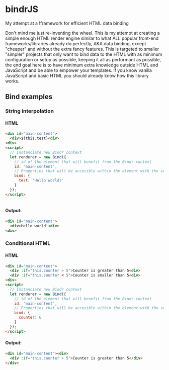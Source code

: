 # bindrJS
My attempt at a !framework for efficient HTML data binding

Don't mind me just re-inventing the wheel.
This is my attempt at creating a simple enough HTML render engine similar to what ALL popular front-end frameworks/libraries already do perfectly, AKA data binding, except "cheaper" and without the extra fancy features.
This is targeted to smaller "simpler" projects that only want to bind data to the HTML with as
minimum configuration or setup as possible, keeping it all as performant as possible, the end goal here is to have minimum extra knowledge outside HTML and JavaScript and be able
to empower your templates. if you know vanilla JavaScript and basic HTML you should already know how this library works.

## Bind examples
 
### String interpolation

#### HTML
```html
<div id="main-content">
  <div>${this.test}<div>
<div>
<script>
  // Instanciate new Bindr context
  let renderer = new Bind({
    // id of the element that will benefit fron the Bindr context
    id: 'main-content',
    // Properties that will be accesible within the element with the selected id
    bind: {
      test: 'Hello world!'
    }
  });
</script>
  
```
#### Output:
 
```html
<div id="main-content">
  <div>Hello world!<div>
<div>
```

### Conditional HTML

#### HTML
```html
<div id="main-content">
  <div :if="this.counter > 5">Counter is greater than 5<div>
  <div :if="this.counter < 5">Counter is smaller than 5<div>
<div>
<script>
  // Instanciate new Bindr context
  let renderer = new Bind({
    // id of the element that will benefit fron the Bindr context
    id: 'main-content',
    // Properties that will be accesible within the element with the selected id
    bind: {
      counter: 6
    }
  });
</script>
```

#### Output:

```html
<div id="main-content"><div>
  <div :if="this.counter > 5">Counter is greater than 5</div>
</div>
```


